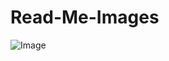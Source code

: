 # Read-Me-Images

![Image](https://user-images.githubusercontent.com/49330564/55664541-30de7480-57f5-11e9-981d-8d906f61ef5d.png)
